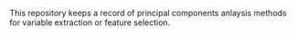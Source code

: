 This repository keeps a record of principal components anlaysis methods for variable
extraction or feature selection.